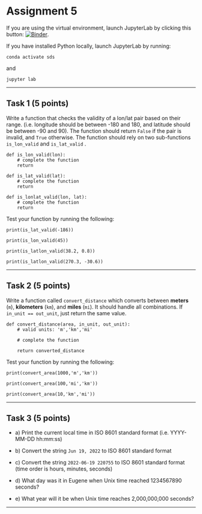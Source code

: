 # Assignment 5

If you are using the virtual environment, launch JupyterLab by clicking this button: [![Binder](https://mybinder.org/badge_logo.svg)](https://mybinder.org/v2/gh/owel-lab/programming-for-sds-site/HEAD).


If you have installed Python locally, launch JupyterLab by running:

```
conda activate sds
```
and
```
jupyter lab
```

*****************************
## Task 1 (5 points)

Write a function that checks the validity of a lon/lat pair based on their range. (i.e. longitude should be between -180 and 180, and latitude should be between -90 and 90). The function should return `False` if the pair is invalid, and `True` otherwise. The function should rely on two sub-functions `is_lon_valid` and `is_lat_valid` .


```
def is_lon_valid(lon):
    # complete the function
    return
```
```
def is_lat_valid(lat):
    # complete the function
    return
```

```
def is_lonlat_valid(lon, lat):
    # complete the function
    return
```

Test your function by running the following:

```
print(is_lat_valid(-186))
```

```
print(is_lon_valid(45))
```

```
print(is_latlon_valid(38.2, 0.8))
```

```
print(is_latlon_valid(270.3, -30.6))
```

*****************************
## Task 2 (5 points)

Write a function called `convert_distance` which converts between **meters** (`m`), **kilometers** (`km`), and **miles** (`mi`). It should handle all combinations. If `in_unit == out_unit`, just return the same value.

```
def convert_distance(area, in_unit, out_unit):
    # valid units: 'm','km','mi'
    
    # complete the function

    return converted_distance
```

Test your function by running the following:

```
print(convert_area(1000,'m','km'))
```

```
print(convert_area(100,'mi','km'))
```

```
print(convert_area(10,'km','mi'))
```

*****************************
## Task 3 (5 points)

* a) Print the current local time in ISO 8601 standard format (i.e. YYYY-MM-DD hh:mm:ss)

* b) Convert the string `Jun 19, 2022` to ISO 8601 standard format

* c) Convert the string `2022-06-19 220755` to ISO 8601 standard format (time order is hours, minutes, seconds)

* d) What day was it in Eugene when Unix time reached 1234567890 seconds?

* e) What year will it be when Unix time reaches 2,000,000,000 seconds?


*****************************

```{important} Save your notebook to your local course folder and submit assignment (in **.pdf** format) to Canvas by the deadline.
```

